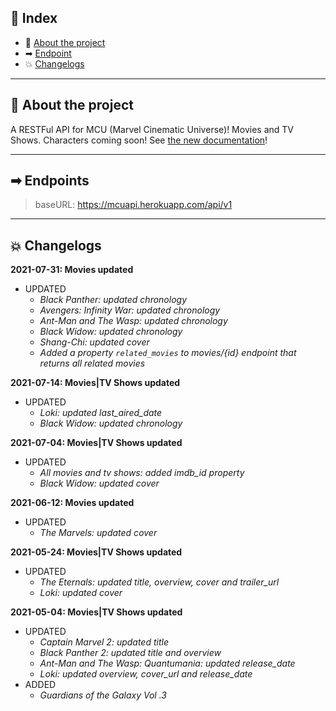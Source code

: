 ## 📖 Index
 - 📑 [About the project](#about-the-project)
 - ➡ [Endpoint](#endpoint)
 - 💥 [Changelogs](#changelogs)

___

## 📑 About the project <a name="about-the-project"></a>

A RESTFul API for MCU (Marvel Cinematic Universe)! Movies and TV Shows. Characters coming soon! See [the new documentation](https://mcuapi.herokuapp.com/docs)!
___

## ➡ Endpoints <a name="endpoint"></a>

> baseURL: https://mcuapi.herokuapp.com/api/v1

___

## 💥 Changelogs <a name="changelogs"></a>

**2021-07-31: Movies updated**

  - UPDATED
    - *Black Panther: updated chronology*
    - *Avengers: Infinity War: updated chronology*
    - *Ant-Man and The Wasp: updated chronology*
    - *Black Widow: updated chronology*
    - *Shang-Chi: updated cover*
    - *Added a property `related_movies` to movies/{id} endpoint that returns all related movies*

**2021-07-14: Movies|TV Shows updated**

  - UPDATED
    - *Loki: updated last_aired_date*
    - *Black Widow: updated chronology*

**2021-07-04: Movies|TV Shows updated**

  - UPDATED
    - *All movies and tv shows: added imdb_id property*
    - *Black Widow: updated cover*

**2021-06-12: Movies updated**

  - UPDATED
    - *The Marvels: updated cover*

**2021-05-24: Movies|TV Shows updated**

  - UPDATED
    - *The Eternals: updated title, overview, cover and trailer_url*
    - *Loki: updated cover*

**2021-05-04: Movies|TV Shows updated**

  - UPDATED
    - *Captain Marvel 2: updated title*
    - *Black Panther 2: updated title and overview*
    - *Ant-Man and The Wasp: Quantumania: updated release_date*
    - *Loki: updated overview, cover_url and release_date*
  - ADDED
    - *Guardians of the Galaxy Vol .3*
